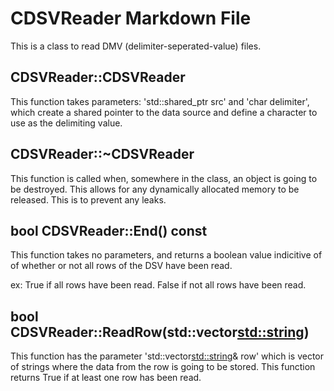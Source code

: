 # CDSVReader Markdown File

This is a class to read DMV (delimiter-seperated-value) files.

## CDSVReader::CDSVReader

This function takes parameters: 'std::shared_ptr<CDataSource> src' and 'char delimiter', which create a shared pointer to the data source and define a character to use as the delimiting value.

## CDSVReader::~CDSVReader

This function is called when, somewhere in the class, an object is going to be destroyed. This allows for any dynamically allocated memory to be released. This is to prevent any leaks.

## bool CDSVReader::End() const

This function takes no parameters, and returns a boolean value indicitive of of whether or not all rows of the DSV have been read.

ex: True if all rows have been read. False if not all rows have been read.

## bool CDSVReader::ReadRow(std::vector<std::string>)

This function has the parameter 'std::vector<std::string>& row' which is vector of strings where the data from the row is going to be stored. This function returns True if at least one row has been read.